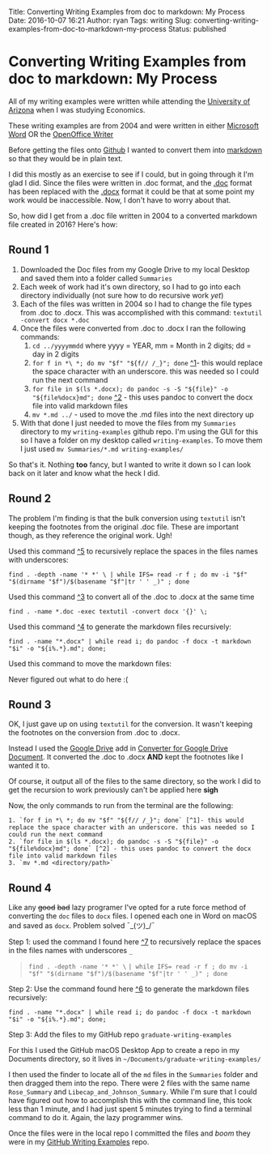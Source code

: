 Title: Converting Writing Examples from doc to markdown: My Process
Date: 2016-10-07 16:21
Author: ryan
Tags: writing
Slug: converting-writing-examples-from-doc-to-markdown-my-process
Status: published

# Converting Writing Examples from doc to markdown: My Process

All of my writing examples were written while attending the [University of Arizona](http://www.arizona.edu) when I was studying Economics.

These writing examples are from 2004 and were written in either [Microsoft Word](https://en.wikipedia.org/wiki/Microsoft_Word) OR the [OpenOffice Writer](https://en.wikipedia.org/wiki/OpenOffice.org)

Before getting the files onto [Github](https://github.com/miloardot/) I wanted to convert them into [markdown](https://en.wikipedia.org/wiki/Markdown) so that they would be in plain text.

I did this mostly as an exercise to see if I could, but in going through it I'm glad I did. Since the files were written in .doc format, and the [.doc](https://en.wikipedia.org/wiki/Doc_(computing)) format has been replaced with the [.docx](https://en.wikipedia.org/wiki/Office_Open_XML) format it could be that at some point my work would be inaccessible. Now, I don't have to worry about that.

So, how did I get from a .doc file written in 2004 to a converted markdown file created in 2016? Here's how:

## Round 1

1.  Downloaded the Doc files from my Google Drive to my local Desktop and saved them into a folder called `Summaries`
2.  Each week of work had it's own directory, so I had to go into each directory individually (not sure how to do recursive work *yet*)
3.  Each of the files was written in 2004 so I had to change the file types from .doc to .docx. This was accomplished with this command:
   `textutil -convert docx *.doc`
4.  Once the files were converted from .doc to .docx I ran the following commands:
    1.  `cd ../yyyymmdd` where yyyy = YEAR, mm = Month in 2 digits; dd = day in 2 digits
    2.  `for f in *\ *; do mv "$f" "${f// /_}"; done` [\^1](http://stackoverflow.com/questions/2709458/bash-script-to-replace-spaces-in-file-names)- this would replace the space character with an underscore. this was needed so I could run the next command
    3.  `for file in $(ls *.docx); do pandoc -s -S "${file}" -o "${file%docx}md"; done` [\^2](http://stackoverflow.com/questions/11023543/recursive-directory-parsing-with-pandoc-on-mac) - this uses pandoc to convert the docx file into valid markdown files
    4.  `mv *.md ../` - used to move the .md files into the next directory up
5.  With that done I just needed to move the files from my `Summaries` directory to my `writing-examples` github repo. I'm using the GUI for this so I have a folder on my desktop called `writing-examples`. To move them I just used `mv Summaries/*.md writing-examples/`

So that's it. Nothing **too** fancy, but I wanted to write it down so I can look back on it later and know what the heck I did.

## Round 2

The problem I'm finding is that the bulk conversion using `textutil` isn't keeping the footnotes from the original .doc file. These are important though, as they reference the original work. Ugh!

Used this command [\^5](http://stackoverflow.com/questions/2709458/bash-script-to-replace-spaces-in-file-names) to recursively replace the spaces in the files names with underscores:

`find . -depth -name '* *' \ | while IFS= read -r f ; do mv -i "$f" "$(dirname "$f")/$(basename "$f"|tr ' ' _)" ; done`

Used this command [\^3](http://hints.macworld.com/article.php?story=20060309220909384) to convert all of the .doc to .docx at the same time

`find . -name *.doc -exec textutil -convert docx '{}' \;`

Used this command [\^4](https://gist.github.com/bzerangue/2504041) to generate the markdown files recursively:

`find . -name "*.docx" | while read i; do pandoc -f docx -t markdown "$i" -o "${i%.*}.md"; done;`

Used this command to move the markdown files:

Never figured out what to do here :(

## Round 3

OK, I just gave up on using `textutil` for the conversion. It wasn't keeping the footnotes on the conversion from .doc to .docx.

Instead I used the [Google Drive](https://drive.google.com/) add in [Converter for Google Drive Document](https://www.driveconverter.com). It converted the .doc to .docx **AND** kept the footnotes like I wanted it to.

Of course, it output all of the files to the same directory, so the work I did to get the recursion to work previously can't be applied here **sigh**

Now, the only commands to run from the terminal are the following:

    1. `for f in *\ *; do mv "$f" "${f// /_}"; done` [^1]- this would replace the space character with an underscore. this was needed so I could run the next command
    2. `for file in $(ls *.docx); do pandoc -s -S "${file}" -o "${file%docx}md"; done` [^2] - this uses pandoc to convert the docx file into valid markdown files
    3. `mv *.md <directory/path>`

## Round 4

Like any ~~good~~ ~~bad~~ lazy programer I've opted for a rute force method of converting the `doc` files to `docx` files. I opened each one in Word on macOS and saved as `docx`. Problem solved ¯\_(ツ)\_/¯

Step 1: used the command I found here [\^7](http://stackoverflow.com/questions/2709458/bash-script-to-replace-spaces-in-file-names) to recursively replace the spaces in the files names with underscores `_`

> `find . -depth -name '* *' \`
> `| while IFS= read -r f ; do mv -i "$f" "$(dirname "$f")/$(basename "$f"|tr ' ' _)" ; done`

Step 2: Use the command found here [\^6](https://gist.github.com/bzerangue/2504041) to generate the markdown files recursively:

`find . -name "*.docx" | while read i; do pandoc -f docx -t markdown "$i" -o "${i%.*}.md"; done;`

Step 3: Add the files to my GitHub repo `graduate-writing-examples`

For this I used the GitHub macOS Desktop App to create a repo in my Documents directory, so it lives in `~/Documents/graduate-writing-examples/`

I then used the finder to locate all of the `md` files in the `Summaries` folder and then dragged them into the repo. There were 2 files with the same name `Rose_Summary` and `Libecap_and_Johnson_Summary`. While I'm sure that I could have figured out how to accomplish this with the command line, this took less than 1 minute, and I had just spent 5 minutes trying to find a terminal command to do it. Again, the lazy programmer wins.

Once the files were in the local repo I committed the files and *boom* they were in my [GitHub Writing Examples](https://github.com/miloardot/graduate-writing-examples) repo.
